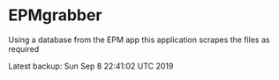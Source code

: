 # EPMgrabber
Using a database from the EPM app this application scrapes the files as required


Latest backup: Sun Sep 8 22:41:02 UTC 2019
